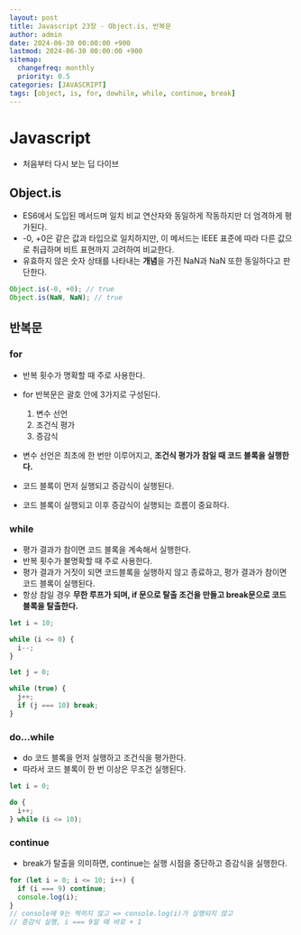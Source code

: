 ```yaml
---
layout: post
title: Javascript 23장 - Object.is, 반복문
author: admin
date: 2024-06-30 00:00:00 +900
lastmod: 2024-06-30 00:00:00 +900
sitemap:
  changefreq: monthly
  priority: 0.5
categories: [JAVASCRIPT]
tags: [object, is, for, dowhile, while, continue, break]
---
```


# Javascript

- 처음부터 다시 보는 딥 다이브

## Object.is

- ES6에서 도입된 메서드며 일치 비교 연산자와 동일하게 작동하지만 더 엄격하게 평가된다.
- -0, +0은 같은 값과 타입으로 일치하지만, 이 메서드는 IEEE 표준에 따라 다른 값으로 취급하며 비트 표현까지 고려하여 비교한다.
- 유효하지 않은 숫자 상태를 나타내는 **개념**을 가진 NaN과 NaN 또한 동일하다고 판단한다.

```jsx
Object.is(-0, +0); // true
Object.is(NaN, NaN); // true
```

## 반복문

### for

- 반복 횟수가 명확할 때 주로 사용한다.
- for 반복문은 괄호 안에 3가지로 구성된다.

  1. 변수 선언
  2. 조건식 평가
  3. 증감식

- 변수 선언은 최초에 한 번만 이루어지고, **조건식 평가가 참일 때 코드 블록을 실행한다.**
- 코드 블록이 먼저 실행되고 증감식이 실행된다.
- 코드 블록이 실행되고 이후 증감식이 실행되는 흐름이 중요하다.

### while

- 평가 결과가 참이면 코드 블록을 계속해서 실행한다.
- 반복 횟수가 불명확할 때 주로 사용한다.
- 평가 결과가 거짓이 되면 코드블록을 실행하지 않고 종료하고, 평가 결과가 참이면 코드 블록이 실행된다.
- 항상 참일 경우 **무한 루프가 되며, if 문으로 탈출 조건을 만들고 break문으로 코드 블록을 탈출한다.**

```jsx
let i = 10;

while (i <= 0) {
  i--;
}

let j = 0;

while (true) {
  j++;
  if (j === 10) break;
}
```

### do...while

- do 코드 블록을 먼저 실행하고 조건식을 평가한다.
- 따라서 코드 블록이 한 번 이상은 무조건 실행된다.

```jsx
let i = 0;

do {
  i++;
} while (i <= 10);
```

### continue

- break가 탈출을 의미하면, continue는 실행 시점을 중단하고 증감식을 실행한다.

```jsx
for (let i = 0; i <= 10; i++) {
  if (i === 9) continue;
  console.log(i);
}
// console에 9는 찍히지 않고 => console.log(i)가 실행되지 않고
// 증감식 실행, i === 9일 때 바로 + 1
```
